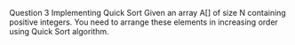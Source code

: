 Question 3
Implementing Quick Sort
Given an array A[] of size N containing positive integers. You need to arrange these elements in increasing order using Quick Sort algorithm.
